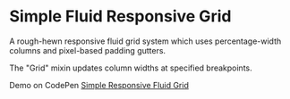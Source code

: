 Simple Fluid Responsive Grid
============================

A rough-hewn responsive fluid grid system which uses percentage-width columns and pixel-based padding gutters. 

The "Grid" mixin updates column widths at specified breakpoints.

<p data-height="268" data-theme-id="0" data-slug-hash="gnpyE" data-default-tab="result" data-user="btflynn" class='codepen'>Demo on CodePen <a href='http://codepen.io/btflynn/pen/gnpyE/'>Simple Responsive Fluid Grid</a></p>
<script async src="//codepen.io/assets/embed/ei.js"></script>

